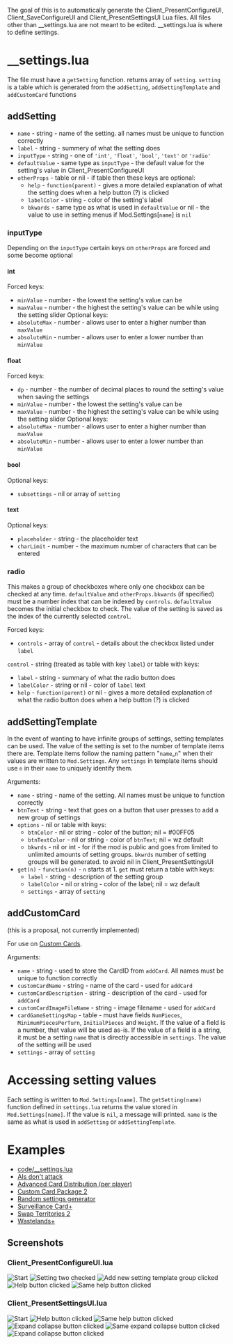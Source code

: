 The goal of this is to automatically generate the Client_PresentConfigureUI, Client_SaveConfigureUI and Client_PresentSettingsUI Lua files. All files other than __settings.lua are not meant to be edited. __settings.lua is where to define settings.
# __settings.lua
The file must have a `getSetting` function. returns array of `setting`. `setting` is a table which is generated from the `addSetting`, `addSettingTemplate` and `addCustomCard` functions
## addSetting
* `name` - string - name of the setting. all names must be unique to function correctly
* `label` - string - summery of what the setting does
* `inputType` - string - one of `'int'`, `'float'`, `'bool'`, `'text'` or `'radio'`
* `defaultValue` - same type as `inputType` - the default value for the setting's value in Client_PresentConfigureUI
* `otherProps` - table or nil - if table then these keys are optional:
  * `help` - `function(parent)` - gives a more detailed explanation of what the setting does when a help button (?) is clicked
  * `labelColor` - string - color of the setting's label
  * `bkwards` - same type as what is used in `defaultValue` or nil - the value to use in setting menus if Mod.Settings\[`name`\] is `nil`
### inputType
Depending on the `inputType` certain keys on `otherProps` are forced and some become optional
#### int
Forced keys:
* `minValue` - number - the lowest the setting's value can be
* `maxValue` - number - the highest the setting's value can be while using the setting slider
Optional keys:
* `absoluteMax` - number - allows user to enter a higher number than `maxValue`
* `absoluteMin` - number - allows user to enter a lower number than `minValue`
#### float
Forced keys:
* `dp` - number - the number of decimal places to round the setting's value when saving the settings
* `minValue` - number - the lowest the setting's value can be
* `maxValue` - number - the highest the setting's value can be while using the setting slider
Optional keys:
* `absoluteMax` - number - allows user to enter a higher number than `maxValue`
* `absoluteMin` - number - allows user to enter a lower number than `minValue`
#### bool
Optional keys:
* `subsettings` - nil or array of `setting`
#### text
Optional keys:
* `placeholder` - string - the placeholder text
* `charLimit` - number - the maximum number of characters that can be entered
### radio
This makes a group of checkboxes where only one checkbox can be checked at any time. `defaultValue` and `otherProps.bkwards` (if specified) must be a number index that can be indexed by `controls`. `defaultValue` becomes the initial checkbox to check. The value of the setting is saved as the index of the currently selected `control`.

Forced keys:
* `controls` - array of `control` - details about the checkbox listed under `label`

`control` - string (treated as table with key `label`) or table with keys:
* `label` - string - summary of what the radio button does
* `labelColor` - string or nil - color of `label` text
* `help` - `function(parent)` or nil - gives a more detailed explanation of what the radio button does when a help button (?) is clicked
## addSettingTemplate
In the event of wanting to have infinite groups of settings, setting templates can be used. The value of the setting is set to the number of template items there are. Template items follow the naming pattern "`name`_`n`" when their values are written to `Mod.Settings`. Any `settings` in template items should use `n` in their `name` to uniquely identify them.

Arguments:
* `name` - string - name of the setting. All names must be unique to function correctly
* `btnText` - string - text that goes on a button that user presses to add a new group of settings
* `options` - nil or table with keys:
  * `btnColor` - nil or string - color of the button; nil = #00FF05
  * `btnTextColor` - nil or string - color of `btnText`; nil = wz default
  * `bkwrds` - nil or int - for if the mod is public and goes from limited to unlimited amounts of setting groups. `bkwrds` number of setting groups will be generated. to avoid nil in Client_PresentSettingsUI
* `get(n)` - `function(n)` - `n` starts at 1. `get` must return a table with keys:
  * `label` - string - description of the setting group
  * `labelColor` - nil or string - color of the label; nil = wz default
  * `settings` - array of `setting`
## addCustomCard
(this is a proposal, not currently implemented)

For use on [Custom Cards](https://www.warzone.com/wiki/Mod_API_Reference:Custom_Cards).

Arguments:
* `name` - string - used to store the CardID from `addCard`. All names must be unique to function correctly
* `customCardName` - string - name of the card - used for `addCard`
* `customCardDescription` - string - description of the card - used for `addCard`
* `customCardImageFileName` - string - image filename - used for `addCard`
* `cardGameSettingsMap` - table - must have fields `NumPieces`, `MinimumPiecesPerTurn`, `InitialPieces` and `Weight`. If the value of a field is a number, that value will be used as-is. If the value of a field is a string, it must be a setting `name` that is directly accessible in `settings`. The value of the setting will be used
* `settings` - array of `setting`
# Accessing setting values
Each setting is written to `Mod.Settings[name]`. The `getSetting(name)` function defined in `settings.lua` returns the value stored in `Mod.Settings[name]`. If the value is `nil`, a message will printed. `name` is the same as what is used in `addSetting` or `addSettingTemplate`.
# Examples
* [code/__settings.lua](https://github.com/DanWaLes/Warzone/blob/master/mods/libs/AutoSettingsFiles/code/__settings.lua)
* [AIs don't attack](https://github.com/DanWaLes/Warzone/tree/master/mymods/AIs%20dont%20attack/__settings.lua)
* [Advanced Card Distribution (per player)](https://github.com/DanWaLes/Warzone/tree/master/mymods/Advanced%20Card%20Distribution%20per%20player/__settings.lua)
* [Custom Card Package 2](https://github.com/DanWaLes/Warzone/tree/master/mymods/Custom%20Card%20Package%202/__settings.lua)
* [Random settings generator](https://github.com/DanWaLes/Warzone/tree/master/mymods/Random%20settings%20generator/__settings.lua)
* [Surveillance Card+](https://github.com/DanWaLes/Warzone/tree/master/mymods/Surveillance%20Card%2B/__settings.lua)
* [Swap Territories 2](https://github.com/DanWaLes/Warzone/tree/master/mymods/Swap%20Territories%203/__settings.lua)
* [Wastelands+](https://github.com/DanWaLes/Warzone/tree/master/mymods/Wastelands%2B)
## Screenshots
### Client_PresentConfigureUI.lua
![Start](imgs/Client_PresentConfigureUI.lua/1_start.png)
![Setting two checked](imgs/Client_PresentConfigureUI.lua/2_setting_two_checked.png)
![Add new setting template group clicked](imgs/Client_PresentConfigureUI.lua/3_add_new_setting_template_group_clicked.png)
![Help button clicked](imgs/Client_PresentConfigureUI.lua/4_help_button_clicked.png)
![Same help button clicked](imgs/Client_PresentConfigureUI.lua/5_same_help_button_clicked.png)
### Client_PresentSettingsUI.lua
![Start](imgs/Client_PresentSettingsUI.lua/1_start.png)
![Help button clicked](imgs/Client_PresentSettingsUI.lua/2_help_button_clicked.png)
![Same help button clicked](imgs/Client_PresentSettingsUI.lua/3_same_help_button_clicked.png)
![Expand collapse button clicked](imgs/Client_PresentSettingsUI.lua/4_expand_collapse_button_clicked.png)
![Same expand collapse button clicked](imgs/Client_PresentSettingsUI.lua/5_same_expand_collapse_button_clicked.png)
![Expand collapse button clicked](imgs/Client_PresentSettingsUI.lua/6_expand_collapse_button_clicked.png)
